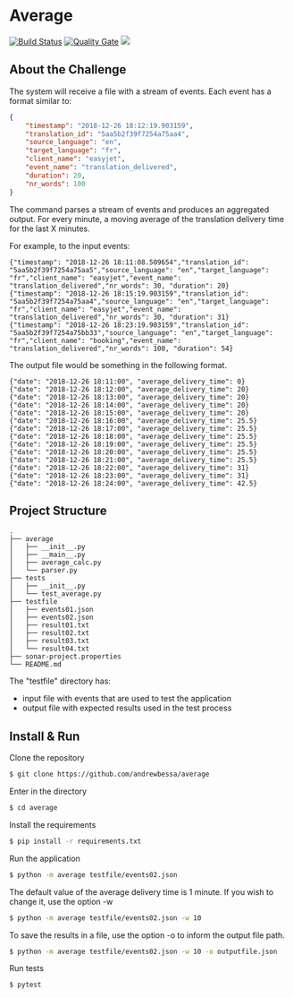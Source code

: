 # Average

[![Build Status](https://travis-ci.org/andrewbessa/average.svg?branch=master)](https://github.com/andrewbessa/average)
[![Quality Gate](https://sonarcloud.io/api/project_badges/measure?project=andrewbessa_average&metric=alert_status)](https://sonarcloud.io/dashboard?id=andrewbessa_average) 
<a href="https://opensource.org/licenses/MIT"><img src="https://img.shields.io/badge/License-MIT-blue.svg"></a>

## About the Challenge

The system will receive a file with a stream of events. Each event has a format similar to:

```json
{
	"timestamp": "2018-12-26 18:12:19.903159",
	"translation_id": "5aa5b2f39f7254a75aa4",
	"source_language": "en",
	"target_language": "fr",
	"client_name": "easyjet",
	"event_name": "translation_delivered",
	"duration": 20,
	"nr_words": 100
}
```

The command parses a stream of events and produces an aggregated output. For every minute, a moving average of the translation delivery time for the last X minutes.

For example, to the input events:

	{"timestamp": "2018-12-26 18:11:08.509654","translation_id": "5aa5b2f39f7254a75aa5","source_language": "en","target_language": "fr","client_name": "easyjet","event_name": "translation_delivered","nr_words": 30, "duration": 20}
	{"timestamp": "2018-12-26 18:15:19.903159","translation_id": "5aa5b2f39f7254a75aa4","source_language": "en","target_language": "fr","client_name": "easyjet","event_name": "translation_delivered","nr_words": 30, "duration": 31}
	{"timestamp": "2018-12-26 18:23:19.903159","translation_id": "5aa5b2f39f7254a75bb33","source_language": "en","target_language": "fr","client_name": "booking","event_name": "translation_delivered","nr_words": 100, "duration": 54}

The output file would be something in the following format.

```
{"date": "2018-12-26 18:11:00", "average_delivery_time": 0}
{"date": "2018-12-26 18:12:00", "average_delivery_time": 20}
{"date": "2018-12-26 18:13:00", "average_delivery_time": 20}
{"date": "2018-12-26 18:14:00", "average_delivery_time": 20}
{"date": "2018-12-26 18:15:00", "average_delivery_time": 20}
{"date": "2018-12-26 18:16:00", "average_delivery_time": 25.5}
{"date": "2018-12-26 18:17:00", "average_delivery_time": 25.5}
{"date": "2018-12-26 18:18:00", "average_delivery_time": 25.5}
{"date": "2018-12-26 18:19:00", "average_delivery_time": 25.5}
{"date": "2018-12-26 18:20:00", "average_delivery_time": 25.5}
{"date": "2018-12-26 18:21:00", "average_delivery_time": 25.5}
{"date": "2018-12-26 18:22:00", "average_delivery_time": 31}
{"date": "2018-12-26 18:23:00", "average_delivery_time": 31}
{"date": "2018-12-26 18:24:00", "average_delivery_time": 42.5}
```

## Project Structure

```
.
├── average
│   ├── __init__.py
│   ├── __main__.py
│   ├── average_calc.py
│   └── parser.py
├── tests
│   ├── __init__.py
│   └── test_average.py
├── testfile
│   ├── events01.json
│   ├── events02.json
│   ├── result01.txt
│   ├── result02.txt
│   ├── result03.txt
│   └── result04.txt
├── sonar-project.properties
└── README.md

```

The "testfile" directory has:
  * input file with events that are used to test the application
  * output file with expected results used in the test process

## Install & Run

Clone the repository

```sh
$ git clone https://github.com/andrewbessa/average
```

Enter in the directory

```sh
$ cd average
```

Install the requirements

```sh
$ pip install -r requirements.txt
```

Run the application

```sh
$ python -m average testfile/events02.json
```

The default value of the average delivery time is 1 minute. If you wish to change it, use the option -w  

```sh
$ python -m average testfile/events02.json -w 10
```

To save the results in a file, use the option -o to inform the output file path.

```sh
$ python -m average testfile/events02.json -w 10 -o outputfile.json
```

Run tests

```sh
$ pytest
```